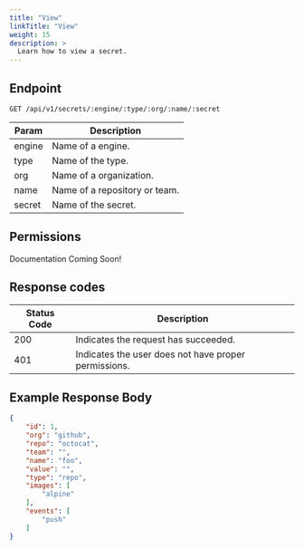 ```yaml
---
title: "View"
linkTitle: "View"
weight: 15
description: >
  Learn how to view a secret.
---
```


## Endpoint

```
GET /api/v1/secrets/:engine/:type/:org/:name/:secret
```

| Param | Description |
|---|---|
| engine | Name of a engine. |
| type | Name of the type. |
| org | Name of a organization. |
| name | Name of a repository or team. |
| secret | Name of the secret. |

## Permissions

Documentation Coming Soon!

## Response codes

| Status Code | Description |
|---|---|
| 200 | Indicates the request has succeeded. |
| 401 | Indicates the user does not have proper permissions. |

## Example Response Body

```json
{
	"id": 1,
	"org": "github",
	"repo": "octocat",
	"team": "",
	"name": "foo",
	"value": "",
	"type": "repo",
	"images": [
		"alpine"
	],
	"events": [
		"push"
	]
}
```
